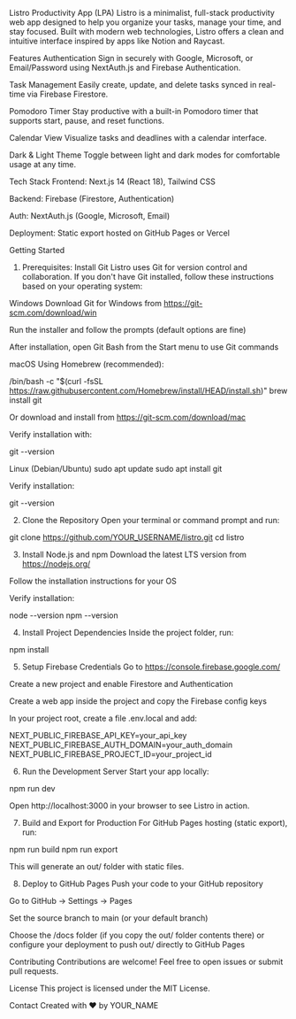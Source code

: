 Listro Productivity App (LPA)
Listro is a minimalist, full-stack productivity web app designed to help you organize your tasks, manage your time, and stay focused. Built with modern web technologies, Listro offers a clean and intuitive interface inspired by apps like Notion and Raycast.

Features
Authentication
Sign in securely with Google, Microsoft, or Email/Password using NextAuth.js and Firebase Authentication.

Task Management
Easily create, update, and delete tasks synced in real-time via Firebase Firestore.

Pomodoro Timer
Stay productive with a built-in Pomodoro timer that supports start, pause, and reset functions.

Calendar View
Visualize tasks and deadlines with a calendar interface.

Dark & Light Theme
Toggle between light and dark modes for comfortable usage at any time.

Tech Stack
Frontend: Next.js 14 (React 18), Tailwind CSS

Backend: Firebase (Firestore, Authentication)

Auth: NextAuth.js (Google, Microsoft, Email)

Deployment: Static export hosted on GitHub Pages or Vercel

Getting Started
1. Prerequisites: Install Git
Listro uses Git for version control and collaboration. If you don't have Git installed, follow these instructions based on your operating system:

Windows
Download Git for Windows from https://git-scm.com/download/win

Run the installer and follow the prompts (default options are fine)

After installation, open Git Bash from the Start menu to use Git commands

macOS
Using Homebrew (recommended):

/bin/bash -c "$(curl -fsSL https://raw.githubusercontent.com/Homebrew/install/HEAD/install.sh)"
brew install git

Or download and install from https://git-scm.com/download/mac

Verify installation with:

git --version

Linux (Debian/Ubuntu)
sudo apt update
sudo apt install git

Verify installation:

git --version

2. Clone the Repository
Open your terminal or command prompt and run:

git clone https://github.com/YOUR_USERNAME/listro.git
cd listro

3. Install Node.js and npm
Download the latest LTS version from https://nodejs.org/

Follow the installation instructions for your OS

Verify installation:

node --version
npm --version

4. Install Project Dependencies
Inside the project folder, run:

npm install

5. Setup Firebase Credentials
Go to https://console.firebase.google.com/

Create a new project and enable Firestore and Authentication

Create a web app inside the project and copy the Firebase config keys

In your project root, create a file .env.local and add:

NEXT_PUBLIC_FIREBASE_API_KEY=your_api_key
NEXT_PUBLIC_FIREBASE_AUTH_DOMAIN=your_auth_domain
NEXT_PUBLIC_FIREBASE_PROJECT_ID=your_project_id

6. Run the Development Server
Start your app locally:

npm run dev

Open http://localhost:3000 in your browser to see Listro in action.

7. Build and Export for Production
For GitHub Pages hosting (static export), run:

npm run build
npm run export

This will generate an out/ folder with static files.

8. Deploy to GitHub Pages
Push your code to your GitHub repository

Go to GitHub → Settings → Pages

Set the source branch to main (or your default branch)

Choose the /docs folder (if you copy the out/ folder contents there) or configure your deployment to push out/ directly to GitHub Pages

Contributing
Contributions are welcome! Feel free to open issues or submit pull requests.

License
This project is licensed under the MIT License.

Contact
Created with ❤️ by YOUR_NAME
